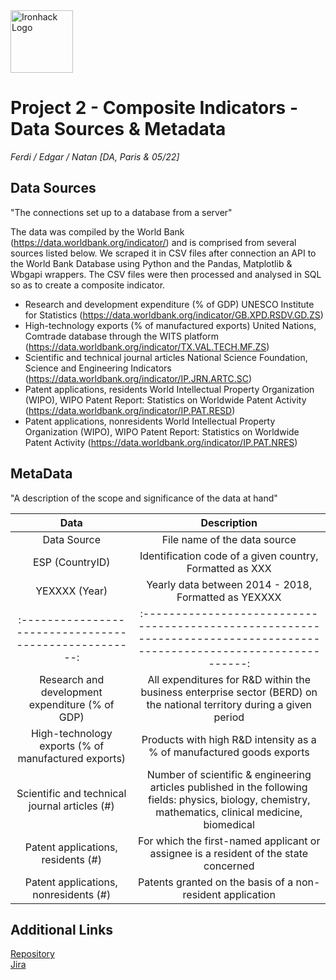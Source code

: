 <img src="https://bit.ly/2VnXWr2" alt="Ironhack Logo" width="100"/>

# Project 2 - Composite Indicators - Data Sources & Metadata

*Ferdi / Edgar / Natan*
*[DA, Paris & 05/22]*

## Data Sources

 "The connections set up to a database from a server"
 
 The data was compiled by the World Bank (https://data.worldbank.org/indicator/) and is comprised from several sources listed below.
 We scraped it in CSV files after connection an API to the World Bank Database using Python and the Pandas, Matplotlib & Wbgapi wrappers.
 The CSV files were then processed and analysed in SQL so as to create a composite indicator.

- Research and development expenditure (% of GDP)
    UNESCO Institute for Statistics (https://data.worldbank.org/indicator/GB.XPD.RSDV.GD.ZS)
- High-technology exports (% of manufactured exports)
    United Nations, Comtrade database through the WITS platform (https://data.worldbank.org/indicator/TX.VAL.TECH.MF.ZS)
- Scientific and technical journal articles
    National Science Foundation, Science and Engineering Indicators (https://data.worldbank.org/indicator/IP.JRN.ARTC.SC)
- Patent applications, residents
    World Intellectual Property Organization (WIPO), WIPO Patent Report: Statistics on Worldwide Patent Activity
    (https://data.worldbank.org/indicator/IP.PAT.RESD)
- Patent applications, nonresidents
    World Intellectual Property Organization (WIPO), WIPO Patent Report: Statistics on Worldwide Patent Activity
    (https://data.worldbank.org/indicator/IP.PAT.NRES)
  
## MetaData

  "A description of the scope and significance of the data at hand"

|                       Data                            |              Description                                                                                              | 
| :----------------------------------------------------:|:---------------------------------------------------------------------------------------------------------------------:| 
| Data Source                                           | File name of the data source                                                                                          | 
| ESP (CountryID)                                       | Identification code of a given country, Formatted as XXX                                                              |  
| YEXXXX (Year)                                         | Yearly data between 2014 - 2018, Formatted as YEXXXX                                                                  | 
| :----------------------------------------------------:|:---------------------------------------------------------------------------------------------------------------------:| 
| Research and development expenditure (% of GDP)       | All expenditures for R&D within the business enterprise sector (BERD) on the national territory during a given period | 
| High-technology exports (% of manufactured exports)   | Products with high R&D intensity as a % of manufactured goods exports                                                 | 
| Scientific and technical journal articles (#)         | Number of scientific & engineering articles published in the following fields: physics, biology, chemistry, mathematics, clinical medicine, biomedical|  
| Patent applications, residents (#)                    | For which the first-named applicant or assignee is a resident of the state concerned                                  | 
| Patent applications, nonresidents (#)                 | Patents granted on the basis of a non-resident application                                                            | 

## Additional Links

[Repository](https://github.com/Edgart371/Project2)  
[Jira](https://edgartome.atlassian.net/jira/software/projects/P2S/boards/2/roadmap)
